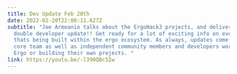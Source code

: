 ```yaml
---
title: Dev Update Feb 20th
date: 2022-02-20T22:08:11.627Z
subtitle: "Joe Armeanio talks about the ErgoHack3 projects, and delivers a
  double developer update!! Get ready for a lot of exciting info on everything
  thats being built within the ergo ecosystem. As always, updates come from both
  core team as well as independent community members and developers working on
  Ergo or building their own projects. "
link: https://youtu.be/-l390QBcSIw
---
```

